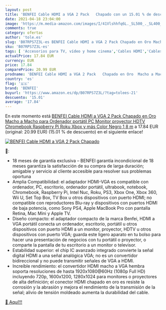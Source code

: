```yaml
---
layout: post
title: 'BENFEI Cable HDMI a VGA 2 Pack   Chapado con un 15.01 % de descuento'
date: 2021-04-18 23:04:00
image: 'https://m.media-amazon.com/images/I/41Vlshhfq6L._SL500_._SL400_.jpg'
comments: true
category: ofertas
author: 'tole.es'
slug: 'B07RPS7Z3L-es BENFEI Cable HDMI a VGA 2 Pack Chapado en Oro Macho a...'
sku: 'B07RPS7Z3L-es'
tags: [ 'Accesorios para TV, vídeo y home cinema','Cables HDMI','Cables para TV, vídeo y home cinema','Electrónica','TV, vídeo y home cinema','benfei','xbox', ]
actualPrice: 17.84 EUR
currency: EUR
price: 17.84
comparePrice: 20.99 EUR
prodname: 'BENFEI Cable HDMI a VGA 2 Pack   Chapado en Oro  Macho a Macho para Ordenador  portátil  PC  Monitor  proyector  HDTV  Chromebook  Raspberry Pi  Roku  Xbox y más  Color Negro 1 8 m'
country: 'es'
flag: '🇪🇸'
brand: 'BENFEI'
buyurl: 'https://www.amazon.es/dp/B07RPS7Z3L/?tag=tolees-21'
descuento: '15.01'
average: '17.84'
---
```


En este momento está [BENFEI Cable HDMI a VGA 2 Pack   Chapado en Oro  Macho a Macho para Ordenador  portátil  PC  Monitor  proyector  HDTV  Chromebook  Raspberry Pi  Roku  Xbox y más  Color Negro 1 8 m](https://www.amazon.es/dp/B07RPS7Z3L/?tag=tolees-21) a 17.84 EUR (original: 20.99 EUR) (15.01 %  de descuento) en el siguiente enlace!

[![BENFEI Cable HDMI a VGA 2 Pack   Chapado](https://m.media-amazon.com/images/I/41Vlshhfq6L._SL500_._SL400_.jpg)](https://www.amazon.es/dp/B07RPS7Z3L/?tag=tolees-21)

🔎:

- 18 meses de garantía exclusiva – BENFEI garantía incondicional de 18 meses garantiza la satisfacción de su compra de larga duración; amigable y servicio al cliente accesible para resolver sus problemas oportuna
- Amplia Compatibilidad: el adaptador HDMI-VGA es compatible con ordenador, PC, escritorio, ordenador portátil, ultrabook, notebook, Chromebook, Raspberry Pi, Intel Nuc, Roku, PS3, Xbox One, Xbox 360, Wii U, Set Top Box, TV Box u otros dispositivos con puerto HDMI; no compatible con reproductores Blu-ray y dispositivos con puertos HDMI de baja potencia, como Sony PS4, Apple MacBook Pro con pantalla Retina, Mac Mini y Apple TV.
- Diseño compacto: el adaptador compacto de la marca Benfei, HDMI a VGA portátil conecta un ordenador, escritorio, portátil u otros dispositivos con puerto HDMI a un monitor, proyector, HDTV u otros dispositivos con puerto VGA; guarda este ligero aparato en tu bolso para hacer una presentación de negocios con tu portátil o proyector, o comparte la pantalla de tu escritorio a un monitor o televisor.
- Estabilidad superior: el chip IC avanzado integrado convierte la señal digital HDMI a una señal analógica VGA; no es un convertidor bidireccional y no puede transmitir señales de VGA a HDMI.
- Increíble rendimiento: el convertidor HDMI macho a VGA hembra soporta resoluciones de hasta 1920x1080@60Hz (1080p Full HD) incluyendo 720p, 1600x1200, 1280x1024 para monitores o proyectores de alta definición; el conector HDMI chapado en oro es resiste la corrosión y la abrasión y mejora el rendimiento de la transmisión de la señal; alivio de tensión moldeado aumenta la durabilidad del cable.

[🛒 Aquí!!!](https://www.amazon.es/dp/B07RPS7Z3L/?tag=tolees-21)
